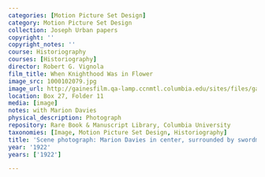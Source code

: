 ```yaml
---
categories: [Motion Picture Set Design]
category: Motion Picture Set Design
collection: Joseph Urban papers
copyright: ''
copyright_notes: ''
course: Historiography
courses: [Historiography]
director: Robert G. Vignola
film_title: When Knighthood Was in Flower
image_src: 1000102079.jpg
image_url: http://gainesfilm.qa-lamp.ccnmtl.columbia.edu/sites/files/gainesfilm/images/1000102079.jpg
location: Box 27, Folder 11
media: [image]
notes: with Marion Davies
physical_description: Photograph
repository: Rare Book & Manuscript Library, Columbia University
taxonomies: [Image, Motion Picture Set Design, Historiography]
title: 'Scene photograph: Marion Davies in center, surrounded by swordmen'
year: '1922'
years: ['1922']

---
```

